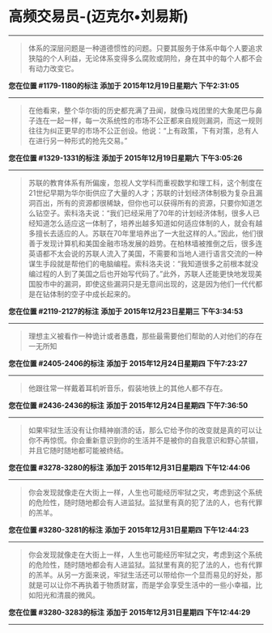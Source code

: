 # 高频交易员-(迈克尔•刘易斯)

---

> 体系的深层问题是一种道德惯性的问题。只要其服务于体系中每个人要追求狭隘的个人利益，无论体系变得多么腐败或阴险，身在其中的每个人都不会有动力改变它。

**您在位置 #1179-1180的标注** **添加于 2015年12月19日星期六 下午2:31:05**

---

> 在他看来，整个华尔街的历史都充满了丑闻，就像马戏团里的大象尾巴与鼻子连在一起一样，每一次系统性的市场不公正都来自规则漏洞，而这一规则往往为纠正更早的市场不公正创设。他说：“上有政策，下有对策，总有人在进行另一种形式的抢先交易。”

**您在位置 #1329-1331的标注** **添加于 2015年12月19日星期六 下午3:05:26**

---

> 苏联的教育体系有所偏废，忽视人文学科而重视数学和理工科，这个制度在21世纪早期为华尔街供应了大量的人才；苏联的计划经济体制极为复杂且漏洞百出，所有的资源都很稀缺，但你也可以获得所有的资源，只要你知道怎么钻空子。索科洛夫说：“我们已经采用了70年的计划经济体制，很多人已经知道怎么适应这一体制了，培养出越多知道如何适应体制的人，就会有越多擅长去适应的人。苏联在70年里培养出了一大批这样的人。”因此，他们很善于发现计算机和美国金融市场发展的趋势。在柏林墙被推倒之后，很多连英语都不太会说的苏联人流入了美国，不需要和当地人进行语言交流的一种谋生手段就是帮他们的电脑编程。索科洛夫说：“我知道很多之前根本就没编过程的人到了美国之后也开始写代码了。”此外，苏联人还能更快地发现美国股市中的漏洞，即使这些漏洞只是无意间出现的，这是因为他们一代代都是在钻体制的空子中成长起来的。

**您在位置 #2119-2127的标注** **添加于 2015年12月23日星期三 下午3:34:53**

---

> 理想主义被看作一种诡计或者愚蠢，那些最需要他们帮助的人对他们的存在一无所知

**您在位置 #2405-2406的标注** **添加于 2015年12月24日星期四 下午7:23:27**

---

> 他跟往常一样戴着耳机听音乐，假装地铁上的其他人都不存在。

**您在位置 #2436-2436的标注** **添加于 2015年12月24日星期四 下午7:36:50**

---

> 如果牢狱生活没有让你精神崩溃的话，那么它给予你的改变就是真的可以让你不再惊慌。你会重新意识到你的生活并不是被你的自我意识和野心禁锢，并且它随时随地都可能被终结。

**您在位置 #3278-3280的标注** **添加于 2015年12月31日星期四 下午12:44:06**

---

> 你会发现就像走在大街上一样，人生也可能经历牢狱之灾，考虑到这个系统的危险性，随时随地都会有人进监狱。监狱里有真的犯了法的人，也有代罪的羔羊。

**您在位置 #3280-3281的标注** **添加于 2015年12月31日星期四 下午12:44:23**

---

> 你会发现就像走在大街上一样，人生也可能经历牢狱之灾，考虑到这个系统的危险性，随时随地都会有人进监狱。监狱里有真的犯了法的人，也有代罪的羔羊。从另一方面来说，牢狱生活还可以带给你一个显而易见的好处，那就是可以让你不再执着于物质财富，而是学会享受生活中的一些小幸福，比如阳光和清晨的微风。

**您在位置 #3280-3283的标注** **添加于 2015年12月31日星期四 下午12:44:29**

---

